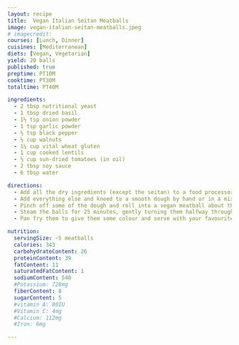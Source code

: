 ```yaml
---
layout: recipe
title:  Vegan Italian Seitan Meatballs
image: vegan-italian-seitan-meatballs.jpeg
# imagecredit:
courses: [Lunch, Dinner]
cuisines: [Mediterranean]
diets: [Vegan, Vegetarian]
yield: 20 balls
published: true
preptime: PT10M
cooktime: PT30M
totaltime: PT40M

ingredients:
  - 2 tbsp nutritional yeast
  - 1 tbsp dried basil
  - 1½ tsp onion powder
  - 1 tsp garlic powder
  - ½ tsp black pepper
  - ½ cup walnuts
  - 1¼ cup vital wheat gluten
  - 1 cup cooked lentils
  - ⅓ cup sun-dried tomatoes (in oil)
  - 2 tbsp soy sauce
  - 6 tbsp water

directions:
  - Add all the dry ingredients (except the seitan) to a food processor and pulse until you reach a crumb.
  - Add everything else and kneed to a smooth dough by hand or in a mixer.
  - Pinch off some of the dough and roll into a vegan meatball about the size of a golf ball and set aside on a plate or dish. Repeat until all the dough is used up and you have made about 20 meatballs.
  - Steam the balls for 25 minutes, gently turning them halfway through. They will expand a bit when they steam. Once the steaming is done, you can either prepare them right away, or allow them to cool completely and store in an air-tight container in the fridge for up to 5 days, or freeze for later.
  - Pan fry them to give them some colour and serve with your favourite sauce.

nutrition:
  servingSize: ~5 meatballs
  calories: 343
  carbohydrateContent: 26
  proteinContent: 39
  fatContent: 11
  saturatedFatContent: 1
  sodiumContent: 540
  #Potassium: 728mg
  fiberContent: 8
  sugarContent: 5
  #vitamin A: 80IU
  #Vitamin C: 4mg
  #Calcium: 112mg
  #Iron: 6mg

---
```

